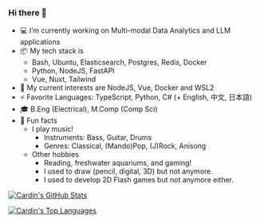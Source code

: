 ### Hi there 👋

- 💻 I’m currently working on Multi-modal Data Analytics and LLM applications
- 📦 My tech stack is
    + Bash, Ubuntu, Elasticsearch, Postgres, Redis, Docker
    + Python, NodeJS, FastAPI
    + Vue, Nuxt, Tailwind
- 🌱 My current interests are NodeJS, Vue, Docker and WSL2
- ⚡ Favorite Languages: TypeScript, Python, C# (+ English, 中文, 日本語)
- 🎓 B.Eng (Electrical), M.Comp (Comp Sci)
- 🎨 Fun facts
    + I play music!
       - Instruments: Bass, Guitar, Drums
       - Genres: Classical, (Mando)Pop, (J)Rock, Anisong
    + Other hobbies
       - Reading, freshwater aquariums, and gaming!
       - I used to draw (pencil, digital, 3D) but not anymore.
       - I used to develop 2D Flash games but not anymore either.

[![Cardin's GitHub Stats](https://github-readme-stats.vercel.app/api?username=cardin)](https://github.com/anuraghazra/github-readme-stats)

[![Cardin's Top Languages](https://github-readme-stats.vercel.app/api/top-langs/?username=cardin&layout=compact)](https://github.com/anuraghazra/github-readme-stats)
<!--
**cardin/cardin** is a ✨ _special_ ✨ repository because its `README.md` (this file) appears on your GitHub profile.

Here are some ideas to get you started:

- 🔭 I’m currently working on ...
- 🌱 I’m currently learning ...
- 👯 I’m looking to collaborate on ...
- 🤔 I’m looking for help with ...
- 💬 Ask me about ...
- 📫 How to reach me: ...
- 😄 Pronouns: ...
- ⚡ Fun fact: ...
-->
